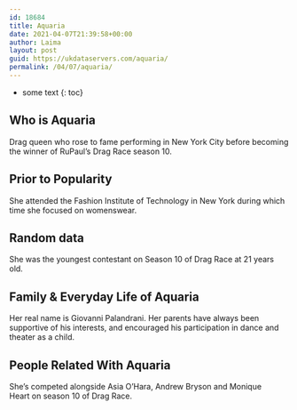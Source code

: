 ```yaml
---
id: 18684
title: Aquaria
date: 2021-04-07T21:39:58+00:00
author: Laima
layout: post
guid: https://ukdataservers.com/aquaria/
permalink: /04/07/aquaria/
---
```


* some text
{: toc}


## Who is Aquaria
                  
                  
                  
Drag queen who rose to fame performing in New York City before becoming the winner of RuPaul&#8217;s Drag Race season 10. 
                  
              
            
              
            
                
                
                
## Prior to Popularity
                  
                  
                  
She attended the Fashion Institute of Technology in New York during which time she focused on womenswear.
                  
              
            
              
            
                
                
                
## Random data
                  
                  
                  
She was the youngest contestant on Season 10 of Drag Race at 21 years old. 
                  
              
            
              
            
                
                
                
## Family & Everyday Life of Aquaria
                  
                  
                  
Her real name is Giovanni Palandrani. Her parents have always been supportive of his interests, and encouraged his participation in dance and theater as a child. 
                  
              
            
              
            
                
                
                
## People Related With Aquaria
                  
                  
                  
She&#8217;s competed alongside Asia O&#8217;Hara, Andrew Bryson and Monique Heart on season 10 of Drag Race. 
                  
              
            
              
            
                
              
            
              
              
            
            
              
            
          
          
          
